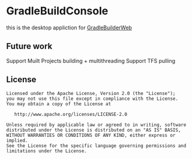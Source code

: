# GradleBuildConsole

this is the desktop appliction for [GradleBuilderWeb](https://github.com/samerzmd/GradleBuilderWeb)


Future work
-------
Support Muilt Projects building + multithreading 
Support TFS pulling 

 License
-------

    Licensed under the Apache License, Version 2.0 (the "License");
    you may not use this file except in compliance with the License.
    You may obtain a copy of the License at

       http://www.apache.org/licenses/LICENSE-2.0

    Unless required by applicable law or agreed to in writing, software
    distributed under the License is distributed on an "AS IS" BASIS,
    WITHOUT WARRANTIES OR CONDITIONS OF ANY KIND, either express or implied.
    See the License for the specific language governing permissions and
    limitations under the License.
